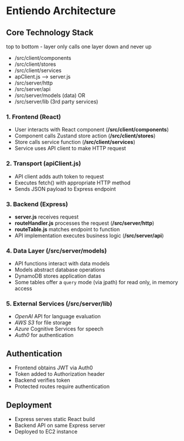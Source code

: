 # Entiendo Architecture

## Core Technology Stack

top to bottom - layer only calls one layer down and never up

- /src/client/components
- /src/client/stores
- /src/client/services
- apClient.js --> server.js
- /src/server/http
- /src/server/api
- /src/server/models (data) OR
- /src/server/lib (3rd party services)

### 1. Frontend (React)

- User interacts with React component (**/src/client/components**)
- Component calls Zustand store action (**/src/client/stores**)
- Store calls service function (**/src/client/services**)
- Service uses API client to make HTTP request

### 2. Transport (apiClient.js)

- API client adds auth token to request
- Executes fetch() with appropriate HTTP method
- Sends JSON payload to Express endpoint

### 3. Backend (Express)

- **server.js** receives request
- **routeHandler.js** processes the request (**/src/server/http**)
- **routeTable.js** matches endpoint to function
- API implementation executes business logic (**/src/server/api**)

### 4. Data Layer (/src/server/models)

- API functions interact with data models
- Models abstract database operations
- DynamoDB stores application datas
- Some tables offer a `query` mode (via jpath) for read only, in memory access

### 5. External Services (/src/server/lib)

- *OpenAI* API for language evaluation
- *AWS S3* for file storage
- *Azure* Cognitive Services for speech
- *Auth0* for authentication

## Authentication

- Frontend obtains JWT via Auth0
- Token added to Authorization header
- Backend verifies token
- Protected routes require authentication

## Deployment

- Express serves static React build
- Backend API on same Express server
- Deployed to EC2 instance

